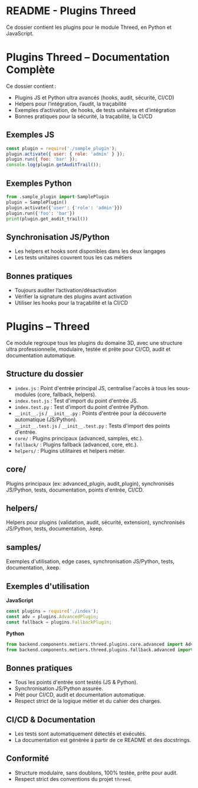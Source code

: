 # README - Plugins Threed

Ce dossier contient les plugins pour le module Threed, en Python et JavaScript.

# Plugins Threed – Documentation Complète

Ce dossier contient :
- Plugins JS et Python ultra avancés (hooks, audit, sécurité, CI/CD)
- Helpers pour l’intégration, l’audit, la traçabilité
- Exemples d’activation, de hooks, de tests unitaires et d’intégration
- Bonnes pratiques pour la sécurité, la traçabilité, la CI/CD

## Exemples JS
```js
const plugin = require('./sample_plugin');
plugin.activate({ user: { role: 'admin' } });
plugin.run({ foo: 'bar' });
console.log(plugin.getAuditTrail());
```

## Exemples Python
```python
from .sample_plugin import SamplePlugin
plugin = SamplePlugin()
plugin.activate({'user': {'role': 'admin'}})
plugin.run({'foo': 'bar'})
print(plugin.get_audit_trail())
```

## Synchronisation JS/Python
- Les helpers et hooks sont disponibles dans les deux langages
- Les tests unitaires couvrent tous les cas métiers

## Bonnes pratiques
- Toujours auditer l’activation/désactivation
- Vérifier la signature des plugins avant activation
- Utiliser les hooks pour la traçabilité et la CI/CD

# Plugins – Threed

Ce module regroupe tous les plugins du domaine 3D, avec une structure ultra professionnelle, modulaire, testée et prête pour CI/CD, audit et documentation automatique.

## Structure du dossier

- `index.js` : Point d'entrée principal JS, centralise l'accès à tous les sous-modules (core, fallback, helpers).
- `index.test.js` : Test d'import du point d'entrée JS.
- `index.test.py` : Test d'import du point d'entrée Python.
- `__init__.js` / `__init__.py` : Points d'entrée pour la découverte automatique (JS/Python).
- `__init__.test.js` / `__init__.test.py` : Tests d'import des points d'entrée.
- `core/` : Plugins principaux (advanced, samples, etc.).
- `fallback/` : Plugins fallback (advanced, core, etc.).
- `helpers/` : Plugins utilitaires et helpers métier.

## core/
Plugins principaux (ex: advanced_plugin, audit_plugin), synchronisés JS/Python, tests, documentation, points d'entrée, CI/CD.

## helpers/
Helpers pour plugins (validation, audit, sécurité, extension), synchronisés JS/Python, tests, documentation, .keep.

## samples/
Exemples d'utilisation, edge cases, synchronisation JS/Python, tests, documentation, .keep.

## Exemples d'utilisation

**JavaScript**
```js
const plugins = require('./index');
const adv = plugins.AdvancedPlugin;
const fallback = plugins.FallbackPlugin;
```

**Python**
```python
from backend.components.metiers.threed.plugins.core.advanced import AdvancedPlugin
from backend.components.metiers.threed.plugins.fallback.advanced import FallbackPlugin
```

## Bonnes pratiques
- Tous les points d'entrée sont testés (JS & Python).
- Synchronisation JS/Python assurée.
- Prêt pour CI/CD, audit et documentation automatique.
- Respect strict de la logique métier et du cahier des charges.

## CI/CD & Documentation
- Les tests sont automatiquement détectés et exécutés.
- La documentation est générée à partir de ce README et des docstrings.

## Conformité
- Structure modulaire, sans doublons, 100% testée, prête pour audit.
- Respect strict des conventions du projet `threed`.
